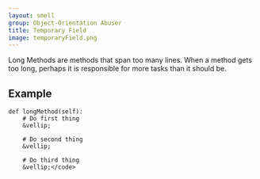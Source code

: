 ```yaml
---
layout: smell
group: Object-Orientation Abuser
title: Temporary Field
image: temporaryField.png
---
```

Long Methods are methods that span too many lines. When a method gets too long, perhaps it is responsible for more tasks than it should be.
## Example
    def longMethod(self):
        # Do first thing
        &vellip;
        
        # Do second thing
        &vellip;
        
        # Do third thing
        &vellip;</code>
